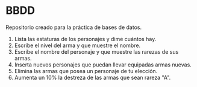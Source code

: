 # BBDD
Repositorio creado para la práctica de bases de datos.

1. Lista las estaturas de los personajes y dime cuántos hay.
2. Escribe el nivel del arma y que muestre el nombre.
3. Escribe el nombre del personaje y que muestre las rarezas de sus armas.
4. Inserta nuevos personajes que puedan llevar equipadas armas nuevas.
5. Elimina las armas que posea un personaje de tu elección.
6. Aumenta un 10% la destreza de las armas que sean rareza "A".
